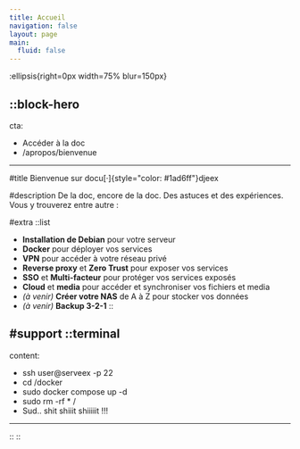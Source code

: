 ```yaml
---
title: Accueil
navigation: false
layout: page
main:
  fluid: false
---
```


:ellipsis{right=0px width=75% blur=150px}

::block-hero
---
cta:
  - Accéder à la doc
  - /apropos/bienvenue
---

#title
Bienvenue sur docu[·]{style="color: #1ad6ff"}djeex

#description
De la doc, encore de la doc. Des astuces et des expériences. Vous y trouverez entre autre :

#extra
  ::list
  - **Installation de Debian** pour votre serveur
  - **Docker** pour déployer vos services
  - **VPN** pour accéder à votre réseau privé
  - **Reverse proxy** et **Zero Trust** pour exposer vos services
  - **SSO** et **Multi-facteur** pour protéger vos services exposés
  - **Cloud** et **media** pour accéder et synchroniser vos fichiers et media
  - _(à venir)_ **Créer votre NAS** de A à Z pour stocker vos données
  - _(à venir)_ **Backup 3-2-1**
  ::

#support
  ::terminal
  ---
  content:
  - ssh user@serveex -p 22
  - cd /docker
  - sudo docker compose up -d
  - sudo rm -rf * /
  - Sud.. shit shiiit shiiiiit !!!

  ---
  ::
::